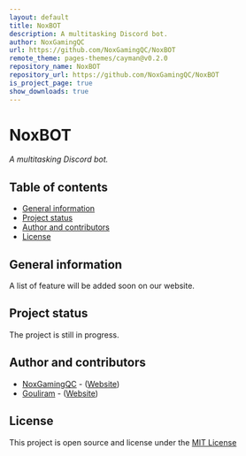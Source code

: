 ```yaml
---
layout: default
title: NoxBOT
description: A multitasking Discord bot.
author: NoxGamingQC
url: https://github.com/NoxGamingQC/NoxBOT
remote_theme: pages-themes/cayman@v0.2.0
repository_name: NoxBOT
repository_url: https://github.com/NoxGamingQC/NoxBOT
is_project_page: true
show_downloads: true
---
```


# NoxBOT

_A multitasking Discord bot._

## Table of contents

* [General information](#general-information)
* [Project status](#project-status)
* [Author and contributors](#author-and-contributors)
* [License](#license)

## General information

A list of feature will be added soon on our website.

## Project status

The project is still in progress.

## Author and contributors

* [NoxGamingQC](https://github.com/NoxGamingQC) - ([Website](https://www.noxgamingqc.ca))
* [Gouliram](https://github.com/Gouliram) - ([Website](https://www.gouliram.com))

## License

This project is open source and license under the [MIT License](https://github.com/NoxGamingQC/NoxBOT/blob/master/LICENSE.md)
